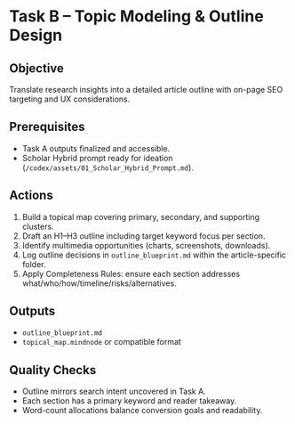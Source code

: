 # Task B – Topic Modeling & Outline Design

## Objective
Translate research insights into a detailed article outline with on-page SEO targeting and UX considerations.

## Prerequisites
- Task A outputs finalized and accessible.
- Scholar Hybrid prompt ready for ideation (`/codex/assets/01_Scholar_Hybrid_Prompt.md`).

## Actions
1. Build a topical map covering primary, secondary, and supporting clusters.
2. Draft an H1–H3 outline including target keyword focus per section.
3. Identify multimedia opportunities (charts, screenshots, downloads).
4. Log outline decisions in `outline_blueprint.md` within the article-specific folder.
5. Apply Completeness Rules: ensure each section addresses what/who/how/timeline/risks/alternatives.

## Outputs
- `outline_blueprint.md`
- `topical_map.mindnode` or compatible format

## Quality Checks
- Outline mirrors search intent uncovered in Task A.
- Each section has a primary keyword and reader takeaway.
- Word-count allocations balance conversion goals and readability.
